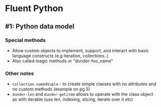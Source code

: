 # Fluent Python

## \#1: Python data model

### Special methods

* Allow custom objects to implement, support, and interact with basic language constructs \(e.g iteration, collections..\) 
* Also called magic methods or "dunder-foo\_name"



### Other notes

*  `collection.namedtuple`  - to create simple classes with no attributes and no custom methods \(example on pg 5\)
* `dunder-len` and `dunder-getitem` allows to operate with the class object as with iterable \(use len, indexing, slicing,  iterate over it etc\)

